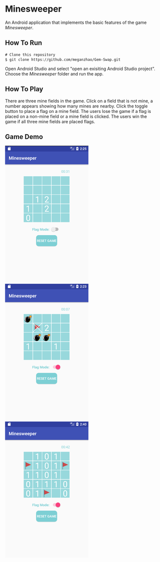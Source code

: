 # Minesweeper
An Android application that implements the basic features of the game *Minesweeper*.

## How To Run
```
# Clone this repository
$ git clone https://github.com/meganzhao/Gem-Swap.git
```
Open Android Studio and select "open an exisiting Android Studio project". 
Choose the *Minesweeper* folder and run the app. 

## How To Play
There are three mine fields in the game. Click on a field that is not mine, a number appears showing how many mines are nearby. 
Click the toggle button to place a flag on a mine field. The users lose the game if a flag is placed on a non-mine field or a mine field is clicked. The users 
win the game if all three mine fields are placed flags. 

## Game Demo

![Alt text](img-demo/img1.png?raw=true "Title")
![Alt text](img-demo/img2.png?raw=true "Title")
![Alt text](img-demo/img3.png?raw=true "Title")

